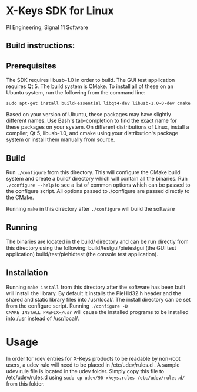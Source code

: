 X-Keys SDK for Linux
====================

PI Engineering, Signal 11 Software

Build instructions:
-------------------

Prerequisites
--------------
The SDK requires libusb-1.0 in order to build. The GUI test application
requires Qt 5.  The build system is CMake.  To install all of these on an
Ubuntu system, run the following from the command line:

    sudo apt-get install build-essential libqt4-dev libusb-1.0-0-dev cmake

Based on your version of Ubuntu, these packages may have slightly different
names. Use Bash's tab-completion to find the exact name for these packages
on your system. On different distributions of Linux, install a compiler, Qt 5,
libusb-1.0, and cmake using your distribution's package system or install
them manually from source.

Build
------
Run `./configure` from this directory. This will configure the CMake build
system and create a build/ directory which will contain all the binaries. 
Run `./configure --help` to see a list of common options which can be passed
to the configure script.  All options passed to ./configure are passed
directly to the CMake.

Running `make` in this directory after `./configure` will build the software

Running
--------
The binaries are located in the build/ directory and can be run directly
from this directory using the following:
	build/testgui/pietestgui  (the GUI test application)
	build/test/piehidtest     (the console test application).


Installation
-------------
Running `make install` from this directory after the software has been built
will install the library.  By default it installs the PieHid32.h header and
the shared and static library files into /usr/local/.  The install directory
can be set from the configure script.  Running
	`./configure -D CMAKE_INSTALL_PREFIX=/usr`
will cause the installed programs to be installed into /usr instead of
/usr/local/.


Usage
======
In order for /dev entries for X-Keys products to be readable by non-root
users, a udev rule will need to be placed in /etc/udev/rules.d . A sample
udev rule file is located in the udev folder. Simply copy this file to
/etc/udev/rules.d using
	`sudo cp udev/90-xkeys.rules /etc/udev/rules.d/`
from this folder.
